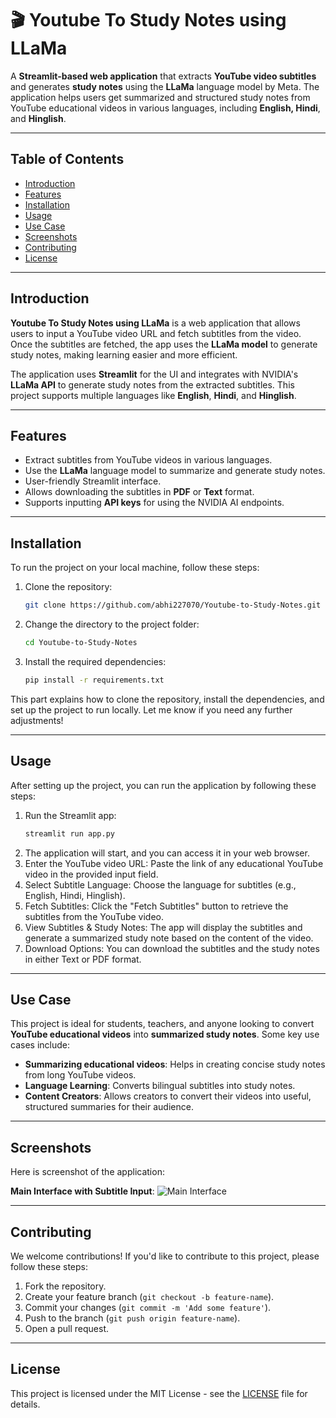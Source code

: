 # 🎬 **Youtube To Study Notes using LLaMa**

A **Streamlit-based web application** that extracts **YouTube video subtitles** and generates **study notes** using the **LLaMa** language model by Meta. The application helps users get summarized and structured study notes from YouTube educational videos in various languages, including **English, Hindi**, and **Hinglish**.

---

## Table of Contents
- [Introduction](#introduction)
- [Features](#features)
- [Installation](#installation)
- [Usage](#usage)
- [Use Case](#use-case)
- [Screenshots](#screenshots)
- [Contributing](#contributing)
- [License](#license)

---

## Introduction

**Youtube To Study Notes using LLaMa** is a web application that allows users to input a YouTube video URL and fetch subtitles from the video. Once the subtitles are fetched, the app uses the **LLaMa model** to generate study notes, making learning easier and more efficient.

The application uses **Streamlit** for the UI and integrates with NVIDIA's **LLaMa API** to generate study notes from the extracted subtitles. This project supports multiple languages like **English**, **Hindi**, and **Hinglish**.

---

## Features
- Extract subtitles from YouTube videos in various languages.
- Use the **LLaMa** language model to summarize and generate study notes.
- User-friendly Streamlit interface.
- Allows downloading the subtitles in **PDF** or **Text** format.
- Supports inputting **API keys** for using the NVIDIA AI endpoints.

---

## Installation

To run the project on your local machine, follow these steps:

1. Clone the repository:
   ```bash
   git clone https://github.com/abhi227070/Youtube-to-Study-Notes.git
2. Change the directory to the project folder:
   ```bash
   cd Youtube-to-Study-Notes
3. Install the required dependencies:
   ```bash
   pip install -r requirements.txt


This part explains how to clone the repository, install the dependencies, and set up the project to run locally. Let me know if you need any further adjustments!

---

## Usage

After setting up the project, you can run the application by following these steps:

1. Run the Streamlit app:
   ```bash
   streamlit run app.py

2. The application will start, and you can access it in your web browser.
3. Enter the YouTube video URL: Paste the link of any educational YouTube video in the provided input field.
4. Select Subtitle Language: Choose the language for subtitles (e.g., English, Hindi, Hinglish).
5. Fetch Subtitles: Click the "Fetch Subtitles" button to retrieve the subtitles from the YouTube video.
6. View Subtitles & Study Notes: The app will display the subtitles and generate a summarized study note based on the content of the video.
7. Download Options: You can download the subtitles and the study notes in either Text or PDF format.

---

## Use Case

This project is ideal for students, teachers, and anyone looking to convert **YouTube educational videos** into **summarized study notes**. Some key use cases include:

- **Summarizing educational videos**: Helps in creating concise study notes from long YouTube videos.
- **Language Learning**: Converts bilingual subtitles into study notes.
- **Content Creators**: Allows creators to convert their videos into useful, structured summaries for their audience.

---

## Screenshots

Here is screenshot of the application:

**Main Interface with Subtitle Input**:
   ![Main Interface](images/img.png)

---

## Contributing

We welcome contributions! If you'd like to contribute to this project, please follow these steps:

1. Fork the repository.
2. Create your feature branch (`git checkout -b feature-name`).
3. Commit your changes (`git commit -m 'Add some feature'`).
4. Push to the branch (`git push origin feature-name`).
5. Open a pull request.

---

## License

This project is licensed under the MIT License - see the [LICENSE](LICENSE) file for details.
